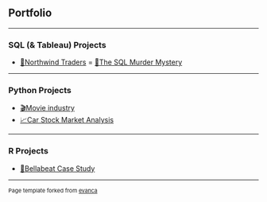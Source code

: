 ## Portfolio

---

### SQL (& Tableau) Projects

- [💼Northwind Traders](https://github.com/tubako/northwind-trades#readme)
= [🔫The SQL Murder Mystery](https://github.com/tubako/the-sql-murder-mystery)

---

### Python Projects

- [🎬Movie industry](https://github.com/tubako/movie-industry)
- [📈Car Stock Market Analysis](https://github.com/tubako/stock-analysis)


---

### R Projects

- [🍃Bellabeat Case Study](https://github.com/tubako/bellabeat-case-study#readme)



---
<p style="font-size:11px">Page template forked from <a href="https://github.com/evanca/quick-portfolio">evanca</a></p>
<!-- Remove above link if you don't want to attibute -->
